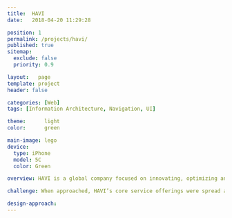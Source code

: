 ```yaml
---
title:  HAVI
date:   2018-04-20 11:29:28

position: 1
permalink: /projects/havi/
published: true
sitemap:
  exclude: false
  priority: 0.9

layout:   page
template: project
header: false

categories: [Web]
tags: [Information Architecture, Navigation, UI]

theme:      light
color:      green

main-image: lego
device:
  type: iPhone
  model: 5C
  color: Green

overview: HAVI is a global company focused on innovating, optimizing and managing the supply chains of leading brands. HAVI Offers services in marketing analytics, packaging, supply chain management and logistics.

challenge: When approached, HAVI’s core service offerings were spread across several websites with different branding and identities. Because of the fragmented ecosystem, customers of one service line were often unaware of the integrated nature of HAVI’s offerings. Combined with a high bounce rate, website visitors were not reaching out before leaving the website.

design-approach:
---
```

